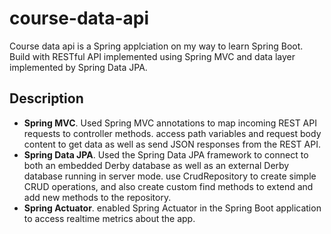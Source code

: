 # course-data-api
Course data api is a Spring applciation on my way to learn Spring Boot. Build with RESTful API implemented using Spring MVC and  data layer implemented by Spring Data JPA.

## Description
* <b>Spring MVC</b>. Used Spring MVC annotations to map incoming REST API requests to controller methods. access path variables and request body content to get data as well as send JSON responses from the REST API.
* <b>Spring Data JPA</b>. Used the Spring Data JPA framework to connect to both an embedded Derby database as well as an external Derby database running in server mode. use CrudRepository to create simple CRUD operations, and also create custom find methods to extend and add new methods to the repository.
* <b>Spring Actuator</b>. enabled Spring Actuator in the Spring Boot application to access realtime metrics about the app.